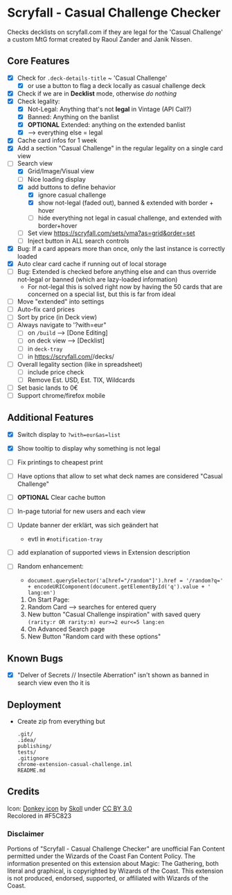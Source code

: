 # Scryfall - Casual Challenge Checker

Checks decklists on scryfall.com if they are legal for the 'Casual Challenge' a custom MtG format created by Raoul Zander and Janik Nissen.

## Core Features

- [x] Check for `.deck-details-title` ~ 'Casual Challenge'
  - [x] or use a button to flag a deck locally as casual challenge deck
- [x] Check if we are in **Decklist** mode, otherwise _do nothing_
- [x] Check legality:
  - [x] Not-Legal: Anything that's not **legal** in Vintage (API Call?)
  - [x] Banned: Anything on the banlist
  - [x] **OPTIONAL** Extended: anything on the extended banlist
  - [x] --> everything else = legal
- [x] Cache card infos for 1 week
- [x] Add a section "Casual Challenge" in the regular legality on a single card view
- [ ] Search view
  - [x] Grid/Image/Visual view
  - [ ] Nice loading display
  - [x] add buttons to define behavior
    - [x] ignore casual challenge
    - [x] show not-legal (faded out), banned & extended with border + hover
    - [ ] hide everything not legal in casual challenge, and extended with border+hover
  - [ ] Set view https://scryfall.com/sets/vma?as=grid&order=set
  - [ ] Inject button in ALL search controls
- [x] Bug: If a card appears more than once, only the last instance is correctly loaded
- [x] Auto clear card cache if running out of local storage
- [ ] Bug: Extended is checked before anything else and can thus override not-legal or banned (which are lazy-loaded
  information)
  - For not-legal this is solved right now by having the 50 cards that are concerned on a special list, but this is far
    from ideal
- [ ] Move "extended" into settings
- [ ] Auto-fix card prices
- [ ] Sort by price (in Deck view)
- [ ] Always navigate to '?with=eur"
  - [ ] on `/build` --> \[Done Editing]
  - [ ] on deck view --> \[Decklist]
  - [ ] in `deck-tray`
  - [ ] in https://scryfall.com/<user>/decks/
- [ ] Overall legality section (like in spreadsheet)
  - [ ] include price check
  - [ ] Remove Est. USD, Est. TIX, Wildcards
- [ ] Set basic lands to 0€
- [ ] Support chrome/firefox mobile

## Additional Features

- [x] Switch display to `?with=eur&as=list`
- [x] Show tooltip to display why something is not legal
- [ ] Fix printings to cheapest print
- [ ] Have options that allow to set what deck names are considered "Casual Challenge"
- [ ] **OPTIONAL** Clear cache button
- [ ] In-page tutorial for new users and each view
- [ ] Update banner der erklärt, was sich geändert hat
  - evtl in `#notification-tray`
- [ ] add explanation of supported views in Extension description
- [ ] Random enhancement:
  - `document.querySelector('a[href="/random"]').href = '/random?q=' + encodeURIComponent(document.getElementById('q').value + ' lang:en')`

  1. On Start Page:
    1. Random Card --> searches for entered query
    2. New button "Casual Challenge inspiration" with saved query `(rarity:r OR rarity:m) eur>=2 eur<=5 lang:en`
  2. On Advanced Search page
    1. New Button "Random card with these options"

## Known Bugs

- [x] "Delver of Secrets // Insectile Aberration" isn't shown as banned in search view even tho it is

## Deployment

- Create zip from everything but
  ```
  .git/
  .idea/
  publishing/
  tests/
  .gitignore
  chrome-extension-casual-challenge.iml
  README.md
  ```

## Credits

Icon: [Donkey icon](https://game-icons.net/1x1/skoll/donkey.html) by [Skoll](https://game-icons.net/)
under [CC BY 3.0](http://creativecommons.org/licenses/by/3.0/)  
Recolored in #F5C823

### Disclaimer

Portions of "Scryfall - Casual Challenge Checker" are unofficial Fan Content permitted under the Wizards of the Coast
Fan Content Policy. The information presented on this extension about Magic: The Gathering, both literal and graphical,
is copyrighted by Wizards of the Coast.
This extension is not produced, endorsed, supported, or affiliated with Wizards of the Coast.
